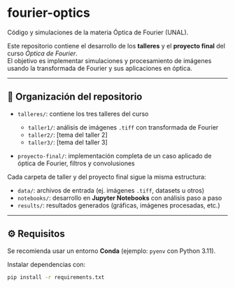 # fourier-optics
Código y simulaciones de la materia Óptica de Fourier (UNAL).

Este repositorio contiene el desarrollo de los **talleres** y el **proyecto final** del curso *Óptica de Fourier*.  
El objetivo es implementar simulaciones y procesamiento de imágenes usando la transformada de Fourier y sus aplicaciones en óptica.

---

## 📂 Organización del repositorio

- `talleres/`: contiene los tres talleres del curso
  - `taller1/`: análisis de imágenes `.tiff` con transformada de Fourier
  - `taller2/`: [tema del taller 2]
  - `taller3/`: [tema del taller 3]

- `proyecto-final/`: implementación completa de un caso aplicado de óptica de Fourier, filtros y convolusiones

Cada carpeta de taller y del proyecto final sigue la misma estructura:
- `data/`: archivos de entrada (ej. imágenes `.tiff`, datasets u otros)  
- `notebooks/`: desarrollo en **Jupyter Notebooks** con análisis paso a paso  
- `results/`: resultados generados (gráficas, imágenes procesadas, etc.)  

---

## ⚙️ Requisitos

Se recomienda usar un entorno **Conda** (ejemplo: `pyenv` con Python 3.11).  

Instalar dependencias con:

```bash
pip install -r requirements.txt

